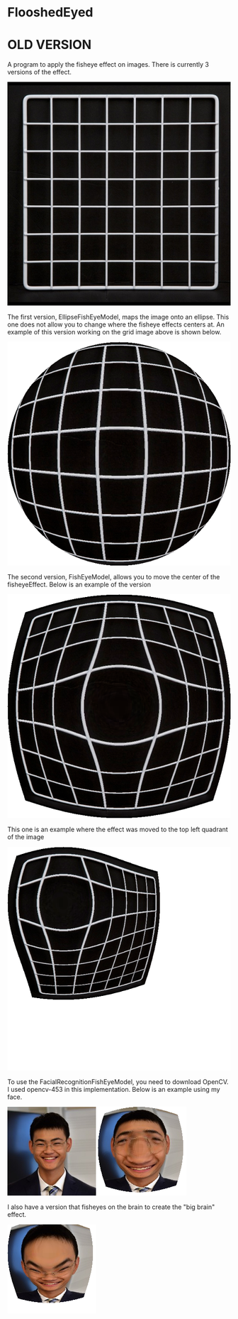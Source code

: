 # FlooshedEyed

# OLD VERSION

A program to apply the fisheye effect on images. There is currently 3 versions of the effect.

![alt text](grid.jpg?raw=true)

The first version, EllipseFishEyeModel, maps the image onto an ellipse. This one does not allow you to change where the
fisheye effects centers at. An example of this version working on the grid image above is shown below.

![alt text](ellipseFisheyeGrid.png?raw=true)

The second version, FishEyeModel, allows you to move the center of the fisheyeEffect. Below is an example of the version

![alt text](FisheyeGrid.png?raw=true)

This one is an example where the effect was moved to the top left quadrant of the image

![alt text](movedFisheyeGrid.png?raw=true)

To use the FacialRecognitionFishEyeModel, you need to download OpenCV. I used opencv-453 in this implementation. Below
is an example using my face.

![alt_text](face.jpg?raw=true)
![alt text](faceFisheye.png?raw=true)

I also have a version that fisheyes on the brain to create the "big brain" effect.

![alt_text](faceFisheyeBrain.png?raw=true)
